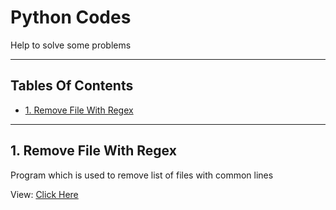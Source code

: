 # Python Codes

Help to solve some problems

---

## Tables Of Contents

- [1. Remove File With Regex](#1-remove-file-with-regex)

---

## 1. Remove File With Regex

Program which is used to remove list of files with common lines

View: [Click Here](./RemoveFileWithRegex/main.py)

